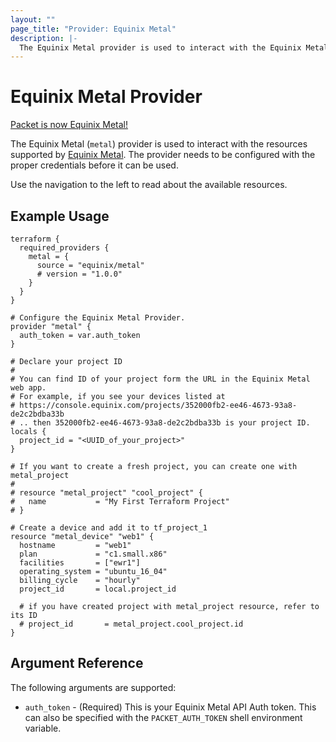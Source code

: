 ```yaml
---
layout: ""
page_title: "Provider: Equinix Metal"
description: |-
  The Equinix Metal provider is used to interact with the Equinix Metal Host API.
---
```


# Equinix Metal Provider

[Packet is now Equinix Metal!](https://blog.equinix.com/blog/2020/10/06/equinix-metal-metal-and-more/)

The Equinix Metal (`metal`) provider is used to interact with the resources supported by [Equinix Metal](https://metal.equinix.com/).
The provider needs to be configured with the proper credentials before it can be used.

Use the navigation to the left to read about the available resources.

## Example Usage

```hcl
terraform {
  required_providers {
    metal = {
      source = "equinix/metal"
      # version = "1.0.0"
    }
  }
}

# Configure the Equinix Metal Provider.
provider "metal" {
  auth_token = var.auth_token
}

# Declare your project ID
#
# You can find ID of your project form the URL in the Equinix Metal web app.
# For example, if you see your devices listed at
# https://console.equinix.com/projects/352000fb2-ee46-4673-93a8-de2c2bdba33b
# .. then 352000fb2-ee46-4673-93a8-de2c2bdba33b is your project ID.
locals {
  project_id = "<UUID_of_your_project>"
}

# If you want to create a fresh project, you can create one with metal_project
#
# resource "metal_project" "cool_project" {
#   name           = "My First Terraform Project"
# }

# Create a device and add it to tf_project_1
resource "metal_device" "web1" {
  hostname         = "web1"
  plan             = "c1.small.x86"
  facilities       = ["ewr1"]
  operating_system = "ubuntu_16_04"
  billing_cycle    = "hourly"
  project_id       = local.project_id

  # if you have created project with metal_project resource, refer to its ID
  # project_id       = metal_project.cool_project.id
}
```

## Argument Reference

The following arguments are supported:

* `auth_token` - (Required) This is your Equinix Metal API Auth token. This can also be specified
  with the `PACKET_AUTH_TOKEN` shell environment variable.
